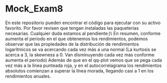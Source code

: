 # Mock_Exam8
En este repositorio pueden encontrar el código para ejecutar con su activo favorito. Por favor revisen que tengan instaladas las paqueterías necesarias.
Cualquier duda estamos al pendiente:)\\
En resumen, conforme aumenta el periodo en el que obtenemos los rendimientos, podemos observar que las propiedades de la distribución de rendimientos logarítmicos se va acercando cada vez más a una normal (La kurtosis se acerca a 3, la skewness a 0. Van disminuyendo cada vez más conforme aumenta el periodo) Además de que en el qq-plot vemos que se pega cada vez más a la línea punteada roja, y en el autocorrelagrama los rendimientos absolutos comienzan a superar la línea morada, llegando casi a 1 en los rendimientos anuales.
